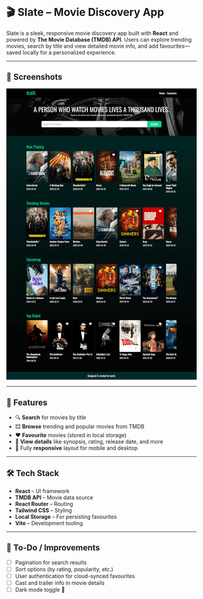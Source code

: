 # 🎬 Slate – Movie Discovery App

Slate is a sleek, responsive movie discovery app built with **React** and powered by **The Movie Database (TMDB) API**. Users can explore trending movies, search by title and view detailed movie info, and add favourites—saved locally for a personalized experience.

---

## 📸 Screenshots

![home](public/slate-homepage-screenshot.png)

---

## 🌟 Features

- 🔍 **Search** for movies by title
- 🎞️ **Browse** trending and popular movies from TMDB
- ❤️ **Favourite** movies (stored in local storage)
- 📄 **View details** like synopsis, rating, release date, and more
- 📱 Fully **responsive** layout for mobile and desktop

---

## 🛠️ Tech Stack

- **React** – UI framework
- **TMDB API** – Movie data source
- **React Router** – Routing
- **Tailwind CSS** – Styling
- **Local Storage** – For persisting favourites
- **Vite** – Development tooling

---

## 📌 To-Do / Improvements

- [ ] Pagination for search results
- [ ] Sort options (by rating, popularity, etc.)
- [ ] User authentication for cloud-synced favourites
- [ ] Cast and trailer info in movie details
- [ ] Dark mode toggle 🌙
